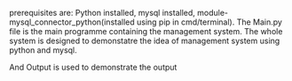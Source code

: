 prerequisites are:
Python installed,
mysql installed,
module- mysql_connector_python(installed using pip in cmd/terminal).
The Main.py file is the main programme containing the management system. The whole system is designed to demonstatre the idea of management system using python and mysql.

And Output is used to demonstrate the output
